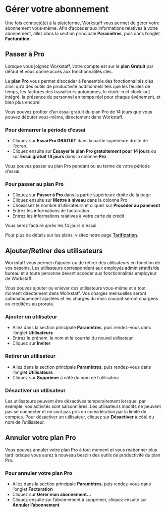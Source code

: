 # Gérer votre abonnement
Une fois connecté(e) à la plateforme, Workstaff vous permet de gérer votre abonnement vous-même.
Afin d’accéder aux informations relatives à votre abonnement, allez dans la section principale **Paramètres**, puis dans l’onglet **Facturation**.



## Passer à Pro
Lorsque vous joignez Workstaff, votre compte est sur le **plan Gratuit** par défaut et vous donne accès aux fonctionnalités clés.

Le **plan Pro** vous permet d’accéder à l’ensemble des fonctionnalités clés ainsi qu’à des outils de productivité additionnels tels que les feuilles de temps, les factures des travailleurs autonomes, le clock-in et clock-out intégré, la présence du personnel en temps réel pour chaque événement, et bien plus encore!

Vous pouvez profiter d’un essai gratuit du plan Pro de 14 jours que vous pouvez débuter vous-même, directement dans Workstaff.

### Pour démarrer la période d’essai
- Cliquez sur **Essai Pro GRATUIT** dans la partie supérieure droite de l’écran.
- Cliquez ensuite sur **Essayer le plan Pro gratuitement pour 14 jours** ou sur **Essai gratuit 14 jours** dans la colonne **Pro**  

Vous pouvez passer au plan Pro pendant ou au terme de votre période d’essai. 

### Pour passer au plan Pro
- Cliquez sur **Passer à Pro** dans la partie supérieure droite de la page
- Cliquez ensuite sur **Mettre à niveau** dans la colonne Pro
- Choisissez le nombre d’utilisateurs et cliquez sur **Procéder au paiement**
- Entrez les informations de facturation
- Entrez les informations relatives à votre carte de crédit

Vous serez facturé après les 14 jours d'essai.

Pour plus de détails sur les plans, visitez notre page [**Tarification**](https://workstaff.app/fr/pricing).

## Ajouter/Retirer des utilisateurs
Workstaff vous permet d’ajouter ou de retirer des utilisateurs en fonction de vos besoins. Les utilisateurs correspondent aux employés administratifs/de bureau et à toute personne devant accéder aux fonctionnalités employeur de Workstaff. 

Vous pouvez ajouter ou enlever des utilisateurs vous-même et à tout moment directement dans Workstaff. Vos charges mensuelles seront automatiquement ajustées et les charges du mois courant seront chargées ou créditées au prorata.

### Ajouter un utilisateur
- Allez dans la section principale **Paramètres**, puis rendez-vous dans l’onglet **Utilisateurs**
- Entrez le prénom, le nom et le courriel du nouvel utilisateur
- Cliquez sur **Inviter**

### Retirer un utilisateur
- Allez dans la section principale **Paramètres**, puis rendez-vous dans l’onglet **Utilisateurs**
- Cliquez sur **Supprimer** à côté du nom de l’utilisateur

### Désactiver un utilisateur
Les utilisateurs peuvent être désactivés temporairement lorsque, par exemple, vos activités sont saisonnières. Les utilisateurs inactifs ne peuvent pas se connecter et ne sont pas pris en considération par la limite de comptes.
Pour désactiver un utilisateur, cliquez sur **Désactiver** à côté du nom de l’utilisateur.

## Annuler votre plan Pro
Vous pouvez annuler votre plan Pro à tout moment et vous réabonner plus tard lorsque vous aurez à nouveau besoin des outils de productivité du plan Pro.

### Pour annuler votre plan Pro
- Allez dans la section principale **Paramètres**, puis rendez-vous dans l’onglet **Facturation**
- Cliquez sur **Gérer mon abonnement…**
- Cliquez ensuite sur l’abonnement à supprimer, cliquez ensuite sur **Annuler l’abonnement**
